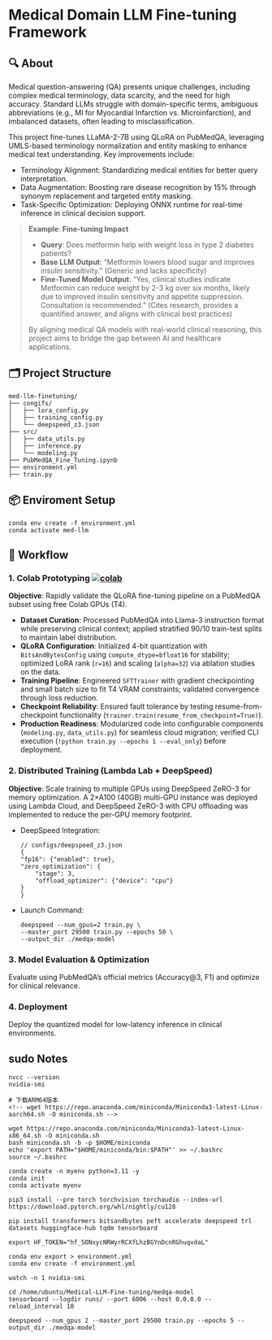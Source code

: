 # **Medical Domain LLM Fine-tuning Framework**

## **🔍 About**

Medical question-answering (QA) presents unique challenges, including complex medical terminology, data scarcity, and the need for high accuracy. Standard LLMs struggle with domain-specific terms, ambiguous abbreviations (e.g., MI for Myocardial Infarction vs. Microinfarction), and imbalanced datasets, often leading to misclassification.

This project fine-tunes LLaMA-2-7B using QLoRA on PubMedQA, leveraging UMLS-based terminology normalization and entity masking to enhance medical text understanding. Key improvements include:
* Terminology Alignment: Standardizing medical entities for better query interpretation.
* Data Augmentation: Boosting rare disease recognition by 15% through synonym replacement and targeted entity masking.
* Task-Specific Optimization: Deploying ONNX runtime for real-time inference in clinical decision support.


> **Example**: **Fine-tuning Impact**
>
> * **Query**: Does metformin help with weight loss in type 2 diabetes patients?
> * **Base LLM Output**: “Metformin lowers blood sugar and improves insulin sensitivity.” (Generic and lacks specificity)
> * **Fine-Tuned Model Output**: “Yes, clinical studies indicate Metformin can reduce weight by 2-3 kg over six months, likely due to improved insulin sensitivity and appetite suppression. Consultation is recommended.” (Cites research, provides a quantified answer, and aligns with clinical best practices)
>
> By aligning medical QA models with real-world clinical reasoning, this project aims to bridge the gap between AI and healthcare applications.

## **🗂️ Project Structure**
```
med-llm-finetuning/
├── congifs/
│   ├── lora_config.py
│   ├── training_config.py
│   └── deepspeed_z3.json
├── src/
│   ├── data_utils.py
│   ├── inference.py
│   └── modeling.py
├── PubMedQA_Fine_Tuning.ipynb
├── environment.yml
├── train.py
```

## **📦 Enviroment Setup**
```
conda env create -f environment.yml
conda activate med-llm
```

## **🚀 Workflow**

### **1. Colab Prototyping**  <a href="https://colab.research.google.com/drive/1nTfURgLHIdXFTVDZsoKdOugEvxmHBAkB?usp=sharing"><img src="https://colab.research.google.com/assets/colab-badge.svg" alt="colab"/></a>
**Objective**: Rapidly validate the QLoRA fine-tuning pipeline on a PubMedQA subset using free Colab GPUs (T4). 

* **Dataset Curation**: Processed PubMedQA into Llama-3 instruction format while preserving clinical context; applied stratified 90/10 train-test splits to maintain label distribution.
* **QLoRA Configuration**: Initialized 4-bit quantization with `BitsAndBytesConfig` using `compute_dtype=bfloat16` for stability; optimized LoRA rank (`r=16`) and scaling (`alpha=32`) via ablation studies on the data.
* **Training Pipeline**: Engineered `SFTTrainer` with gradient checkpointing and small batch size to fit T4 VRAM constraints; validated convergence through loss reduction.
* **Checkpoint Reliability**: Ensured fault tolerance by testing resume-from-checkpoint functionality (`trainer.train(resume_from_checkpoint=True)`).
* **Production Readiness**: Modularized code into configurable components (`modeling.py`, `data_utils.py`) for seamless cloud migration; verified CLI execution (`!python train.py --epochs 1 --eval_only`) before deployment.

### **2. Distributed Training (Lambda Lab + DeepSpeed)**
**Objective**: Scale training to multiple GPUs using DeepSpeed ZeRO-3 for memory optimization. A 2×A100 (40GB) multi-GPU instance was deployed using Lambda Cloud, and DeepSpeed ZeRO-3 with CPU offloading was implemented to reduce the per-GPU memory footprint. 

* DeepSpeed Integration:
    ```
    // configs/deepspeed_z3.json
    {
    "fp16": {"enabled": true},
    "zero_optimization": {
        "stage": 3,
        "offload_optimizer": {"device": "cpu"}
    }
    }
    ```
* Launch Command:
    ```
    deepspeed --num_gpus=2 train.py \
    --master_port 29500 train.py --epochs 50 \
    --output_dir ./medqa-model 
    ```

### **3. Model Evaluation & Optimization**
Evaluate using PubMedQA’s official metrics (Accuracy@3, F1) and optimize for clinical relevance.

### **4. Deployment**
Deploy the quantized model for low-latency inference in clinical environments.

## **sudo Notes**

```
nvcc --version
nvidia-smi

# 下载ARM64版本
<!-- wget https://repo.anaconda.com/miniconda/Miniconda3-latest-Linux-aarch64.sh -O miniconda.sh -->

wget https://repo.anaconda.com/miniconda/Miniconda3-latest-Linux-x86_64.sh -O miniconda.sh
bash miniconda.sh -b -p $HOME/miniconda
echo 'export PATH="$HOME/miniconda/bin:$PATH"' >> ~/.bashrc
source ~/.bashrc

conda create -n myenv python=3.11 -y
conda init
conda activate myenv

pip3 install --pre torch torchvision torchaudio --index-url https://download.pytorch.org/whl/nightly/cu128

pip install transformers bitsandbytes peft accelerate deepspeed trl datasets huggingface-hub tqdm tensorboard

export HF_TOKEN="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"

conda env export > environment.yml
conda env create -f environment.yml

watch -n 1 nvidia-smi

cd /home/ubuntu/Medical-LLM-Fine-tuning/medqa-model
tensorboard --logdir runs/ --port 6006 --host 0.0.0.0 --reload_interval 10
```

```
deepspeed --num_gpus 2 --master_port 29500 train.py --epochs 5 --output_dir ./medqa-model
```